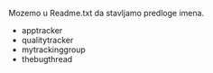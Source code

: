 Mozemo u Readme.txt da stavljamo predloge imena.
- apptracker
- qualitytracker
- mytrackinggroup
- thebugthread

